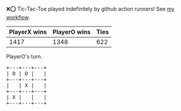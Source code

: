 :x::o: Tic-Tac-Toe played indefinitely by github action runners! See [my workflow](.github/workflows/play.yaml).

|PlayerX wins|PlayerO wins|Ties|
|-|-|-|
|1417|1348|622|

PlayerO's turn.

<pre>
+---+---+---+
| O | O |   |
+---+---+---+
|   | X |   |
+---+---+---+
| X |   |   |
+---+---+---+
</pre>